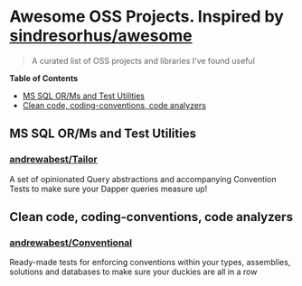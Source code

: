 # Awesome OSS Projects. Inspired by [sindresorhus/awesome](https://github.com/sindresorhus/awesome)

> A curated list of OSS projects and libraries I've found useful 

**Table of Contents**

- [MS SQL OR/Ms and Test Utilities](#mssql-orms-test-utils)
- [Clean code, coding-conventions, code analyzers](#clean-code-analyzers)

## MS SQL OR/Ms and Test Utilities

### [andrewabest/Tailor](https://github.com/andrewabest/Tailor)
A set of opinionated Query abstractions and accompanying Convention Tests to make sure your Dapper queries measure up!

## Clean code, coding-conventions, code analyzers

### [andrewabest/Conventional](https://github.com/andrewabest/Conventional)
Ready-made tests for enforcing conventions within your types, assemblies, solutions and databases to make sure your duckies are all in a row